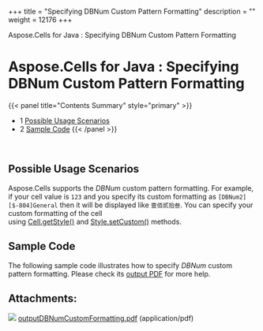 +++
title = "Specifying DBNum Custom Pattern Formatting" 
description = "" 
weight = 12176 
+++

Aspose.Cells for Java : Specifying DBNum Custom Pattern Formatting  

# Aspose.Cells for Java : Specifying DBNum Custom Pattern Formatting


{{< panel title="Contents Summary" style="primary" >}}
*   1 [Possible Usage Scenarios](#SpecifyingDBNumCustomPatternFormatting-PossibleUsageScenarios)
*   2 [Sample Code](#SpecifyingDBNumCustomPatternFormatting-SampleCode)
{{< /panel >}}
 

 

## Possible Usage Scenarios

Aspose.Cells supports the *DBNum* custom pattern formatting. For example, if your cell value is `123` and you specify its custom formatting as `[DBNum2][$-804]General` then it will be displayed like `壹佰贰拾叁`. You can specify your custom formatting of the cell using [Cell.getStyle()](https://apireference.aspose.com/java/cells/com.aspose.cells/cell#getStyle()) and [Style.setCustom()](https://apireference.aspose.com/java/cells/com.aspose.cells/style#Custom) methods.

## Sample Code

The following sample code illustrates how to specify *DBNum* custom pattern formatting. Please check its [output PDF](https://docs2.aspose.com/cells/java/attachments/42730033/43352082.pdf) for more help.

## Attachments:

![](https://docs2.aspose.com/cells/java/images/icons/bullet_blue.gif) [outputDBNumCustomFormatting.pdf](https://docs2.aspose.com/cells/java/attachments/42730033/43352082.pdf) (application/pdf)  

